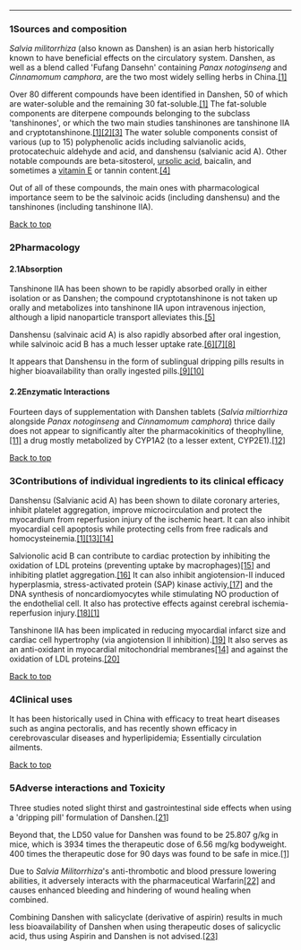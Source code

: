





---


### 1Sources and composition

*Salvia militorrhiza* (also known as Danshen) is an asian herb historically known to have beneficial effects on the circulatory system. Danshen, as well as a blend called 'Fufang Dansehn' containing *Panax notoginseng* and *Cinnamomum camphora*, are the two most widely selling herbs in China.[[1]](#ref1)


Over 80 different compounds have been identified in Danshen, 50 of which are water-soluble and the remaining 30 fat-soluble.[[1]](#ref1) The fat-soluble components are diterpene compounds belonging to the subclass 'tanshinones', or which the two main studies tanshinones are tanshinone IIA and cryptotanshinone.[[1]](#ref1)[[2]](#ref2)[[3]](#ref3) The water soluble components consist of various (up to 15) polyphenolic acids including salvianolic acids, protocatechuic aldehyde and acid, and danshensu (salvianic acid A). Other notable compounds are beta-sitosterol, [ursolic acid](/supplements/ursolic-acid/), baicalin, and sometimes a [vitamin E](/supplements/vitamin-e/) or tannin content.[[4]](#ref4)


Out of all of these compounds, the main ones with pharmacological importance seem to be the salvinoic acids (including danshensu) and the tanshinones (including tanshinone IIA).


[Back to top](#c-sources-and-composition)
### 2Pharmacology

#### 2.1Absorption


Tanshinone IIA has been shown to be rapidly absorbed orally in either isolation or as Danshen; the compound cryptotanshinone is not taken up orally and metabolizes into tanshinone IIA upon intravenous injection, although a lipid nanoparticle transport alleviates this.[[5]](#ref5)


Danshensu (salvinaic acid A) is also rapidly absorbed after oral ingestion, while salvinoic acid B has a much lesser uptake rate.[[6]](#ref6)[[7]](#ref7)[[8]](#ref8)


It appears that Danshensu in the form of sublingual dripping pills results in higher bioavailability than orally ingested pills.[[9]](#ref9)[[10]](#ref10)


#### 2.2Enzymatic Interactions


Fourteen days of supplementation with Danshen tablets (*Salvia miltiorrhiza* alongside *Panax notoginseng* and *Cinnamomum camphora*) thrice daily does not appear to significantly alter the pharmacokinitics of theophylline,[[11]](#ref11) a drug mostly metabolized by CYP1A2 (to a lesser extent, CYP2E1).[[12]](#ref12)


[Back to top](#c-pharmacology)
### 3Contributions of individual ingredients to its clinical efficacy

Danshensu (Salvianic acid A) has been shown to dilate coronary arteries, inhibit platelet aggregation, improve microcirculation and protect the myocardium from reperfusion injury of the ischemic heart. It can also inhibit myocardial cell apoptosis while protecting cells from free radicals and homocysteinemia.[[1]](#ref1)[[13]](#ref13)[[14]](#ref14)


Salvionolic acid B can contribute to cardiac protection by inhibiting the oxidation of LDL proteins (preventing uptake by macrophages)[[15]](#ref15) and inhibiting platlet aggregation.[[16]](#ref16) It can also inhibit angiotension-II induced hyperplasmia, stress-activated protein (SAP) kinase activiy,[[17]](#ref17) and the DNA synthesis of noncardiomyocytes while stimulating NO production of the endothelial cell. It also has protective effects against cerebral ischemia-reperfusion injury.[[18]](#ref18)[[1]](#ref1)


Tanshinone IIA has been implicated in reducing myocardial infarct size and cardiac cell hypertrophy (via angiotension II inhibition).[[19]](#ref19) It also serves as an anti-oxidant in myocardial mitochondrial membranes[[14]](#ref14) and against the oxidation of LDL proteins.[[20]](#ref20)


[Back to top](#c-contributions-of-individual-ingredients-to-its-clinical-efficacy)
### 4Clinical uses

It has been historically used in China with efficacy to treat heart diseases such as angina pectoralis, and has recently shown efficacy in cerebrovascular diseases and hyperlipidemia; Essentially circulation ailments.


[Back to top](#c-clinical-uses)
### 5Adverse interactions and Toxicity

Three studies noted slight thirst and gastrointestinal side effects when using a 'dripping pill' formulation of Danshen.[[21]](#ref21)


Beyond that, the LD50 value for Danshen was found to be 25.807 g/kg in mice, which is 3934 times the therapeutic dose of 6.56 mg/kg bodyweight. 400 times the therapeutic dose for 90 days was found to be safe in mice.[[1]](#ref1)


Due to *Salvia Militorrhiza*'s anti-thrombotic and blood pressure lowering abilities, it adversely interacts with the pharmaceutical Warfarin[[22]](#ref22) and causes enhanced bleeding and hindering of wound healing when combined.


Combining Danshen with salicyclate (derivative of aspirin) results in much less bioavailability of Danshen when using therapeutic doses of salicyclic acid, thus using Aspirin and Danshen is not advised.[[23]](#ref23)

 


